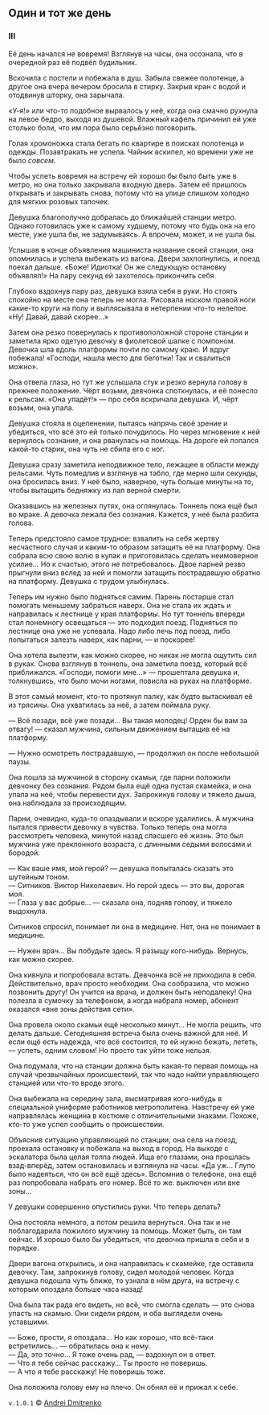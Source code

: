 ## Один и тот же день

### III

Её день начался не вовремя! Взглянув на часы, она осознала, что в очередной раз её подвёл будильник.

Вскочила с постели и побежала в душ. Забыла свежее полотенце, а другое она вчера вечером бросила в стирку. Закрыв кран с водой и отодвинув шторку, она зарычала.

&laquo;У-я!&raquo; или что-то подобное вырвалось у неё, когда она смачно рухнула на левое бедро, выходя из душевой. Влажный кафель причинил ей уже столько боли, что им пора было серьёзно поговорить.

Голая хромоножка стала бегать по квартире в поисках полотенца и одежды. Позавтракать не успела. Чайник вскипел, но времени уже не было _совсем_.

Чтобы успеть вовремя на встречу ей хорошо бы было быть уже в метро, но она только закрывала входную дверь. Затем её пришлось открывать и закрывать снова, потому что на улице слишком холодно для мягких розовых тапочек.

Девушка благополучно добралась до ближайшей станции метро. Однако готовилась уже к самому худшему, потому что будь она на его месте, уже ушла бы, не задумываясь. А впрочем, может, и не ушла бы.

Услышав в конце объявления машиниста название своей станции, она опомнилась и успела выбежать из вагона. Двери захлопнулись, и поезд поехал дальше. &laquo;Боже! Идиотка! Он же следующую остановку объявлял!&raquo; На пару секунд ей захотелось прикончить себя.

Глубоко вздохнув пару раз, девушка взяла себя в руки. Но стоять спокойно на месте она теперь не могла. Рисовала носком правой ноги какие-то круги на полу и выплясывала в нетерпении что-то нелепое. &laquo;Ну! Давай, давай скорее...&raquo;

Затем она резко повернулась к противоположной стороне станции и заметила ярко одетую девочку в фиолетовой шапке с помпоном. Девочка шла вдоль платформы почти по самому краю. И вдруг побежала! &laquo;Господи, нашла место для беготни! Так и свалиться можно&raquo;.

Она отвела глаза, но тут же услышала стук и резко вернула голову в прежнее положение. Чёрт возьми, девчонка споткнулась, и её понесло к рельсам. &laquo;Она упадёт!&raquo; &mdash; про себя вскричала девушка. И, чёрт возьми, она упала.

Девушка стояла в оцепенении, пытаясь напрячь своё зрение и убедиться, что всё это ей только почудилось. Но через мгновение к ней вернулось сознание, и она рванулась на помощь. На дороге ей попался какой-то старик, она чуть не сбила его с ног.

Девушка сразу заметила неподвижное тело, лежащее в области между рельсами. Чуть помедлив и взглянув на табло, где мерно шли секунды, она бросилась вниз. У неё было, наверное, чуть больше минуты на то, чтобы вытащить бедняжку из лап верной смерти.

Оказавшись на железных путях, она оглянулась. Тоннель пока ещё был во мраке. А девочка лежала без сознания. Кажется, у неё была разбита голова.

Теперь предстояло самое трудное: взвалить на себя жертву несчастного случая и каким-то образом затащить её на платформу. Она собрала всю свою волю в кулак и приготовилась сделать неимоверное усилие... Но к счастью, этого не потребовалось. Двое парней резво прыгнули вниз вслед за ней и помогли затащить пострадавшую обратно на платформу. Девушка с трудом улыбнулась.

Теперь им нужно было подняться самим. Парень постарше стал помогать меньшему забраться наверх. Она не стала их ждать и направилась к лестнице у края платформы. Но тут тоннель впереди стал понемногу освещаться &mdash; это подходил поезд. Подняться по лестнице она уже не успевала. Надо либо лечь под поезд, либо попытаться залезть наверх, как парни, &mdash; и поскорее!

Она хотела вылезти, как можно скорее, но никак не могла ощутить сил в руках. Снова взглянув в тоннель, она заметила поезд, который всё приближался. &laquo;Господи, помоги мне...&raquo; &mdash; прошептала девушка и, толкнувшись, что было мочи ногами, повисла на руках на платформе.

В этот самый момент, кто-то протянул палку, как будто вытаскивал её из трясины. Она ухватилась за неё, а затем поймала руку.

&mdash; Всё позади, всё уже позади... Вы такая молодец! Орден бы вам за отвагу! &mdash; сказал мужчина, сильным движением вытащив её на платформу.  

&mdash; Нужно осмотреть пострадавшую, &mdash; продолжил он после небольшой паузы.

<!---
Дальше весь текст нужно отредактировать.

Плюс, надо убедиться, что он согласуется с предыдущими частями, а именно:

1. появление парней,
2. как она вылезает из ямы,
3. все остальное.
--->

Она пошла за мужчиной в сторону скамьи, где парни положили девчонку без сознания. Рядом была ещё одна пустая скамейка, и она упала на неё, чтобы перевести дух. Запрокинув голову и тяжело дыша, она наблюдала за происходящим.

Парни, очевидно, куда-то опаздывали и вскоре удалились. А мужчина пытался привести девочку в чувства. Только теперь она могла рассмотреть человека, минутой назад спасшего её жизнь. Это был мужчина уже преклонного возраста, с длинными седыми волосами и бородой.

&mdash; Как ваше имя, мой герой? &mdash; девушка попыталась сказать это шутейным тоном.  
&mdash; Ситников. Виктор Николаевич. Но герой здесь &mdash; это вы, дорогая моя.  
&mdash; Глаза у вас добрые... &mdash; сказала она, подняв голову, и тяжело выдохнула.

Ситников спросил, понимает ли она в медицине. Нет, она не понимает в медицине.

&mdash; Нужен врач... Вы побудьте здесь. Я разыщу кого-нибудь. Вернусь, как можно скорее.

Она кивнула и попробовала встать. Девчонка всё не приходила в себя. Действительно, врач просто необходим. Она сообразила, что можно позвонить другу! Он учится на врача, и должен быть неподалеку! Она полезла в сумочку за телефоном, а когда набрала номер, абонент оказался &laquo;вне зоны действия сети&raquo;.

Она провела около скамьи ещё несколько минут... Не могла решить, что делать дальше. Сегодняшняя встреча была очень важной для неё. И если ещё есть надежда, что всё состоится, то ей нужно бежать, лететь, &mdash; успеть, одним словом! Но просто так уйти тоже нельзя.

Она подумала, что на станции должна быть какая-то первая помощь на случай чрезвычайных происшествий, так что надо найти управляющего станцией или что-то вроде этого.

Она выбежала на середину зала, высматривая кого-нибудь в специальной униформе работников метрополитена. Навстречу ей уже направлялась женщина в костюме с отличительными знаками. Похоже, кто-то уже успел сообщить о происшествии.

Объяснив ситуацию управляющей по станции, она села на поезд, проехала остановку и побежала на выход в город. На выходе с эскалатора была целая толпа людей. Ища его глазами, она прошлась взад-вперёд, затем остановилась и взглянула на часы. &laquo;Да уж... Глупо было надеяться, что он всё ещё здесь&raquo;. Вспомнив о телефоне, она ещё раз попробовала набрать его номер. Всё то же: выключен или вне зоны...

У девушки совершенно опустились руки. Что теперь делать?

Она постояла немного, а потом решила вернуться. Она так и не поблагодарила пожилого мужчину за помощь. Может быть, он там сейчас. И хорошо было бы убедиться, что девочка пришла в себя и в порядке.

Двери вагона открылись, и она направилась к скамейке, где оставила девочку. Там, запрокинув голову, сидел молодой человек. Когда девушка подошла чуть ближе, то узнала в нём друга, на встречу с которым опоздала больше часа назад!

Она была так рада его видеть, но всё, что смогла сделать &mdash; это снова упасть на скамью. Они сидели рядом, и оба выглядели очень уставшими.

&mdash; Боже, прости, я опоздала... Но как хорошо, что всё-таки встретились... &mdash; обратилась она к нему.  
&mdash; Да, это точно... Я тоже очень рад, &mdash; вздохнул он в ответ.  
&mdash; Что я тебе сейчас расскажу... Ты просто не поверишь.  
&mdash; А что я тебе расскажу! Не поверишь тоже.

Она положила голову ему на плечо. Он обнял её и прижал к себе.

`v.1.0.1` &copy; [Andrei Dmitrenko](https://vk.com/fineliterature)
